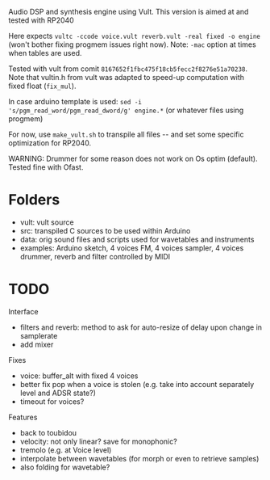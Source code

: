 
Audio DSP and synthesis engine using Vult. This version is aimed at and tested with RP2040

Here expects `vultc -ccode voice.vult reverb.vult -real fixed -o engine ` (won't bother fixing progmem issues right now). Note: `-mac` option at times when tables are used.

Tested with vult from comit `8167652f1fbc475f18cb5fecc2f8276e51a70238`. Note that vultin.h from vult was adapted to speed-up computation with fixed float (`fix_mul`).

In case arduino template is used: `sed -i 's/pgm_read_word/pgm_read_dword/g' engine.*` (or whatever files using progmem)

For now, use `make_vult.sh` to transpile all files -- and set some specific optimization for RP2040.

WARNING: Drummer for some reason does not work on Os optim (default). Tested fine with Ofast.

# Folders

- vult: vult source
- src: transpiled C sources to be used within Arduino
- data: orig sound files and scripts used for wavetables and instruments
- examples: Arduino sketch, 4 voices FM, 4 voices sampler, 4 voices drummer, reverb and filter controlled by MIDI

# TODO


Interface

- filters and reverb: method to ask for auto-resize of delay upon change in samplerate
- add mixer

Fixes

- voice: buffer_alt with fixed 4 voices
- better fix pop when a voice is stolen (e.g. take into account separately level and ADSR state?)
- timeout for voices?

Features

- back to toubidou
- velocity: not only linear? save for monophonic?
- tremolo (e.g. at Voice level)
- interpolate between wavetables (for morph or even to retrieve samples)
- also folding for wavetable?
